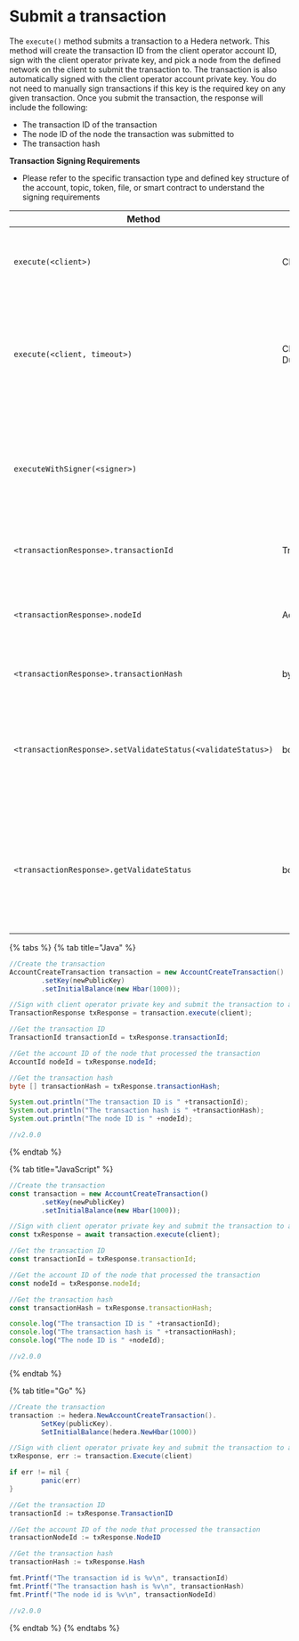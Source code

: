 # Submit a transaction

The `execute()` method submits a transaction to a Hedera network. This method will create the transaction ID from the client operator account ID, sign with the client operator private key, and pick a node from the defined network on the client to submit the transaction to. The transaction is also automatically signed with the client operator account private key. You do not need to manually sign transactions if this key is the required key on any given transaction. Once you submit the transaction, the response will include the following:

* The transaction ID of the transaction
* The node ID of the node the transaction was submitted to
* The transaction hash

**Transaction Signing Requirements**

* Please refer to the specific transaction type and defined key structure of the account, topic, token, file, or smart contract to understand the signing requirements

<table><thead><tr><th>Method</th><th width="157.33333333333331">Type</th><th>Description</th></tr></thead><tbody><tr><td><code>execute(&#x3C;client>)</code></td><td>Client</td><td>Sign with the client operator and submit to a Hedera network</td></tr><tr><td><code>execute(&#x3C;client, timeout>)</code></td><td>Client, Duration</td><td>The duration of times the client will try to submit the transaction upon the network being busy</td></tr><tr><td><code>executeWithSigner(&#x3C;signer>)</code></td><td></td><td>Sign the transaction with a local wallet. This feature is available in the Hedera JavaScript SDK only. >=<code>v2.11.0</code></td></tr><tr><td><code>&#x3C;transactionResponse>.transactionId</code></td><td>TransactionId</td><td>Returns the transaction ID of the transaction</td></tr><tr><td><code>&#x3C;transactionResponse>.nodeId</code></td><td>AccountId</td><td>Returns the node ID of the node that processed the transaction</td></tr><tr><td><code>&#x3C;transactionResponse>.transactionHash</code></td><td>byte [ ]</td><td>Returns the hash of the transaction</td></tr><tr><td><code>&#x3C;transactionResponse>.setValidateStatus(&#x3C;validateStatus>)</code></td><td>boolean</td><td>Whether getReceipt() or getRecord() will throw an exception if the receipt status is not SUCCESS</td></tr><tr><td><code>&#x3C;transactionResponse>.getValidateStatus</code></td><td>boolean</td><td>Return whether getReceipt() or getRecord() will throw an exception if the receipt status is not SUCCESS</td></tr></tbody></table>

{% tabs %}
{% tab title="Java" %}
```java
//Create the transaction
AccountCreateTransaction transaction = new AccountCreateTransaction()
        .setKey(newPublicKey)
        .setInitialBalance(new Hbar(1000));

//Sign with client operator private key and submit the transaction to a Hedera network
TransactionResponse txResponse = transaction.execute(client);

//Get the transaction ID
TransactionId transactionId = txResponse.transactionId;

//Get the account ID of the node that processed the transaction
AccountId nodeId = txResponse.nodeId;

//Get the transaction hash
byte [] transactionHash = txResponse.transactionHash;

System.out.println("The transaction ID is " +transactionId);
System.out.println("The transaction hash is " +transactionHash);
System.out.println("The node ID is " +nodeId);

//v2.0.0
```
{% endtab %}

{% tab title="JavaScript" %}
```javascript
//Create the transaction
const transaction = new AccountCreateTransaction()
        .setKey(newPublicKey)
        .setInitialBalance(new Hbar(1000));

//Sign with client operator private key and submit the transaction to a Hedera network
const txResponse = await transaction.execute(client);

//Get the transaction ID
const transactionId = txResponse.transactionId;

//Get the account ID of the node that processed the transaction
const nodeId = txResponse.nodeId;

//Get the transaction hash
const transactionHash = txResponse.transactionHash;

console.log("The transaction ID is " +transactionId);
console.log("The transaction hash is " +transactionHash);
console.log("The node ID is " +nodeId);

//v2.0.0
```
{% endtab %}

{% tab title="Go" %}
```java
//Create the transaction
transaction := hedera.NewAccountCreateTransaction().
        SetKey(publicKey).
        SetInitialBalance(hedera.NewHbar(1000))

//Sign with client operator private key and submit the transaction to a Hedera network
txResponse, err := transaction.Execute(client)

if err != nil {
        panic(err)
}

//Get the transaction ID
transactionId := txResponse.TransactionID

//Get the account ID of the node that processed the transaction
transactionNodeId := txResponse.NodeID

//Get the transaction hash
transactionHash := txResponse.Hash

fmt.Printf("The transaction id is %v\n", transactionId)
fmt.Printf("The transaction hash is %v\n", transactionHash)
fmt.Printf("The node id is %v\n", transactionNodeId)

//v2.0.0
```
{% endtab %}
{% endtabs %}
